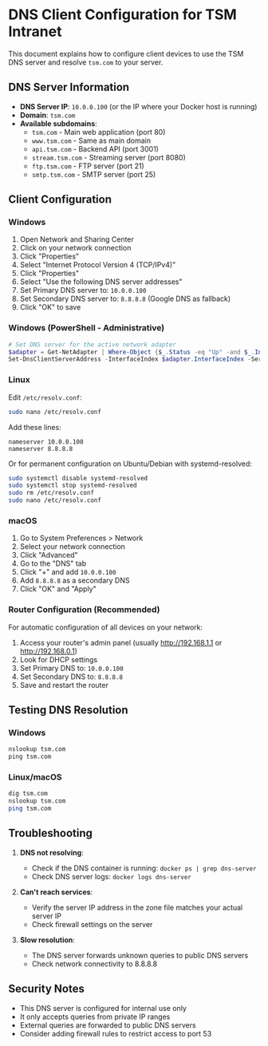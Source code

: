  # DNS Client Configuration for TSM Intranet

This document explains how to configure client devices to use the TSM DNS server and resolve `tsm.com` to your server.

## DNS Server Information
- **DNS Server IP**: `10.0.0.100` (or the IP where your Docker host is running)
- **Domain**: `tsm.com`
- **Available subdomains**:
  - `tsm.com` - Main web application (port 80)
  - `www.tsm.com` - Same as main domain
  - `api.tsm.com` - Backend API (port 3001)
  - `stream.tsm.com` - Streaming server (port 8080)
  - `ftp.tsm.com` - FTP server (port 21)
  - `smtp.tsm.com` - SMTP server (port 25)

## Client Configuration

### Windows
1. Open Network and Sharing Center
2. Click on your network connection
3. Click "Properties"
4. Select "Internet Protocol Version 4 (TCP/IPv4)"
5. Click "Properties"
6. Select "Use the following DNS server addresses"
7. Set Primary DNS server to: `10.0.0.100`
8. Set Secondary DNS server to: `8.8.8.8` (Google DNS as fallback)
9. Click "OK" to save

### Windows (PowerShell - Administrative)
```powershell
# Set DNS server for the active network adapter
$adapter = Get-NetAdapter | Where-Object {$_.Status -eq "Up" -and $_.InterfaceType -eq 6}
Set-DnsClientServerAddress -InterfaceIndex $adapter.InterfaceIndex -ServerAddresses "10.0.0.100","8.8.8.8"
```

### Linux
Edit `/etc/resolv.conf`:
```bash
sudo nano /etc/resolv.conf
```
Add these lines:
```
nameserver 10.0.0.100
nameserver 8.8.8.8
```

Or for permanent configuration on Ubuntu/Debian with systemd-resolved:
```bash
sudo systemctl disable systemd-resolved
sudo systemctl stop systemd-resolved
sudo rm /etc/resolv.conf
sudo nano /etc/resolv.conf
```

### macOS
1. Go to System Preferences > Network
2. Select your network connection
3. Click "Advanced"
4. Go to the "DNS" tab
5. Click "+" and add `10.0.0.100`
6. Add `8.8.8.8` as a secondary DNS
7. Click "OK" and "Apply"

### Router Configuration (Recommended)
For automatic configuration of all devices on your network:
1. Access your router's admin panel (usually http://192.168.1.1 or http://192.168.0.1)
2. Look for DHCP settings
3. Set Primary DNS to: `10.0.0.100`
4. Set Secondary DNS to: `8.8.8.8`
5. Save and restart the router

## Testing DNS Resolution

### Windows
```cmd
nslookup tsm.com
ping tsm.com
```

### Linux/macOS
```bash
dig tsm.com
nslookup tsm.com
ping tsm.com
```

## Troubleshooting

1. **DNS not resolving**: 
   - Check if the DNS container is running: `docker ps | grep dns-server`
   - Check DNS server logs: `docker logs dns-server`

2. **Can't reach services**:
   - Verify the server IP address in the zone file matches your actual server IP
   - Check firewall settings on the server

3. **Slow resolution**:
   - The DNS server forwards unknown queries to public DNS servers
   - Check network connectivity to 8.8.8.8

## Security Notes
- This DNS server is configured for internal use only
- It only accepts queries from private IP ranges
- External queries are forwarded to public DNS servers
- Consider adding firewall rules to restrict access to port 53